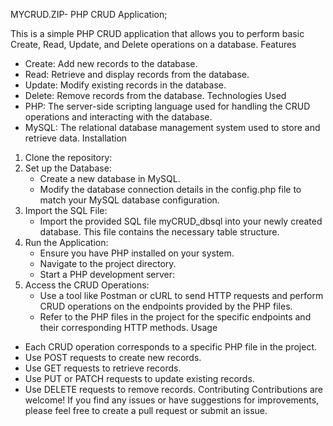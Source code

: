 MYCRUD.ZIP-  PHP CRUD Application;


This is a simple PHP CRUD application that allows you to perform basic Create, Read, Update, and Delete operations on a database.
Features
* Create: Add new records to the database.
* Read: Retrieve and display records from the database.
* Update: Modify existing records in the database.
* Delete: Remove records from the database.
Technologies Used
* PHP: The server-side scripting language used for handling the CRUD operations and interacting with the database.
* MySQL: The relational database management system used to store and retrieve data.
Installation
1. Clone the repository:
2. Set up the Database:
    * Create a new database in MySQL.
    * Modify the database connection details in the config.php file to match your MySQL database configuration.
3. Import the SQL File:
    * Import the provided SQL file myCRUD_dbsql into your newly created database. This file contains the necessary table structure.
4. Run the Application:
    * Ensure you have PHP installed on your system.
    * Navigate to the project directory.
    * Start a PHP development server:
5. Access the CRUD Operations:
    * Use a tool like Postman or cURL to send HTTP requests and perform CRUD operations on the endpoints provided by the PHP files.
    * Refer to the PHP files in the project for the specific endpoints and their corresponding HTTP methods.
Usage
* Each CRUD operation corresponds to a specific PHP file in the project.
* Use POST requests to create new records.
* Use GET requests to retrieve records.
* Use PUT or PATCH requests to update existing records.
* Use DELETE requests to remove records.
Contributing
Contributions are welcome! If you find any issues or have suggestions for improvements, please feel free to create a pull request or submit an issue.
